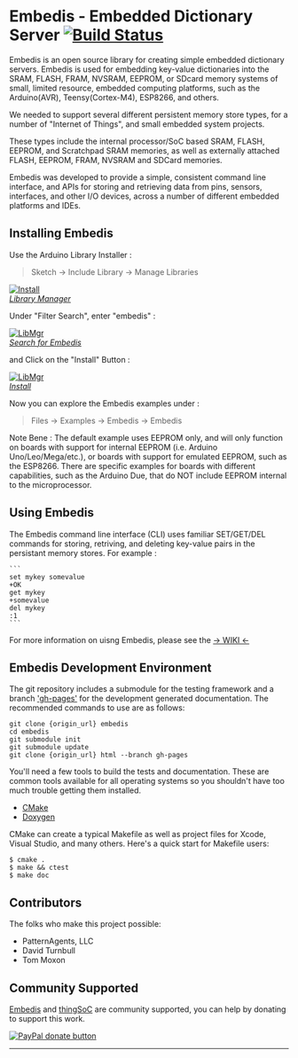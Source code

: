 # Embedis - Embedded Dictionary Server [![Build Status](https://travis-ci.org/thingSoC/embedis.png?branch=master)](https://travis-ci.org/thingSoC/embedis)

Embedis is an open source library for creating simple embedded dictionary servers.
Embedis is used for embedding key-value dictionaries into the
SRAM, FLASH, FRAM, NVSRAM, EEPROM, or SDcard memory systems
of small, limited resource, embedded computing platforms,
such as the Arduino(AVR), Teensy(Cortex-M4), ESP8266, and others.

We needed to support several different persistent memory store types,
for a number of "Internet of Things", and small embedded system projects.

These types include the internal processor/SoC based SRAM, FLASH, EEPROM,
and Scratchpad SRAM memories, as well as externally attached FLASH, EEPROM,
FRAM, NVSRAM and SDCard memories.

Embedis was developed to provide a simple, consistent command line interface, and APIs
for storing and retrieving data from pins, sensors, interfaces, and other I/O devices,
across a number of different embedded platforms and IDEs.

## Installing Embedis 

Use the Arduino Library Installer :
> Sketch -> Include Library -> Manage Libraries

[![Install](http://thingsoc.github.io/img/projects/embedis/library_manager.png?raw=true)  
*Library Manager*](http://thingsoc.github.io/embedis/wiki)

Under "Filter Search", enter "embedis" :

[![LibMgr](http://thingsoc.github.io/img/projects/embedis/libraries.png?raw=true)  
*Search for Embedis*](http://thingsoc.github.io/embedis/wiki)


and Click on the "Install" Button :

[![LibMgr](http://thingsoc.github.io/img/projects/embedis/library_search.png?raw=true)  
*Install*](http://thingsoc.github.io/embedis/wiki)

Now you can explore the Embedis examples under :

> Files -> Examples -> Embedis -> Embedis

Note Bene : The default example uses EEPROM only, and will only function
on boards with support for internal EEPROM (i.e. Arduino Uno/Leo/Mega/etc.),
or boards with support for emulated EEPROM, such as the ESP8266.
There are specific examples for boards with different capabilities, such as the Arduino Due,
that do NOT include EEPROM internal to the microprocessor.

## Using Embedis

The Embedis command line interface (CLI) uses familiar SET/GET/DEL commands
for storing, retriving, and deleting key-value pairs in the persistant memory stores.
For example :

    ```
    set mykey somevalue
    +OK
    get mykey
    +somevalue
    del mykey
    :1
    ```

For more information on uisng Embedis, please see the [-> WIKI <-](https://github.com/thingSoC/embedis/wiki/)

## Embedis Development Environment

The git repository includes a submodule for the testing framework and a
branch ['gh-pages'](http://thingSoC.github.io/embedis) for the development generated documentation. 
The recommended commands to use are as follows:

```
git clone {origin_url} embedis
cd embedis
git submodule init
git submodule update
git clone {origin_url} html --branch gh-pages
```

You'll need a few tools to build the tests and documentation. These are
common tools available for all operating systems so you shouldn't have
too much trouble getting them installed.

 * [CMake](http://www.cmake.org)
 * [Doxygen](http://www.doxygen.org)

CMake can create a typical Makefile as well as project files for Xcode,
Visual Studio, and many others. Here's a quick start for Makefile users:

```
$ cmake .
$ make && ctest
$ make doc
```

## Contributors

The folks who make this project possible:

 * PatternAgents, LLC
 * David Turnbull
 * Tom Moxon
 

## Community Supported

[Embedis](https://github.com/thingSoC/embedis) and  [thingSoC](http://www.thingsoc.com) are community supported, you can help by donating to support this work.

<span class="badge-paypal"><a href="https://www.paypal.com/cgi-bin/webscr?cmd=_s-xclick&amp;hosted_button_id=5NPC24C7VQ89L" title="Donate to this project using Paypal"><img src="https://img.shields.io/badge/paypal-donate-yellow.svg" alt="PayPal donate button" /></a></span>

-------------------------------------------------------
